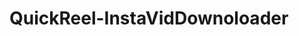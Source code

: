 # QuickReel-InstaVidDownoloader

<!-- For Start the frontend -->
<!-- npm run dev -->
<!-- For Start the Backend  -->
<!-- npm start -->
